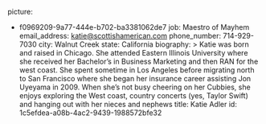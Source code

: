 picture:
  - f0969209-9a77-444e-b702-ba3381062de7
job: Maestro of Mayhem
email_address: katie@scottishamerican.com
phone_number: 714-929-7030
city: Walnut Creek
state: California
biography: >
  Katie was born and raised in Chicago. She attended Eastern Illinois University where she received
  her Bachelor’s in Business Marketing and then RAN for the west coast. She spent sometime in Los
  Angeles before migrating north to San Francisco where she began her insurance career assisting Jon
  Uyeyama in 2009. When she’s not busy cheering on her Cubbies, she enjoys exploring the West coast,
  country concerts (yes, Taylor Swift) and hanging out with her nieces and nephews
title: Katie Adler
id: 1c5efdea-a08b-4ac2-9439-1988572bfe32

